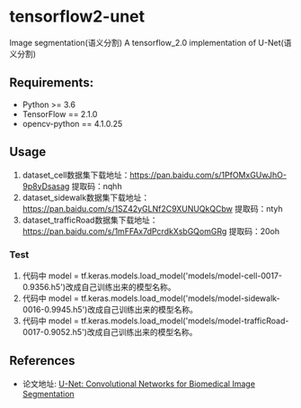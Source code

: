 # tensorflow2-unet
Image segmentation(语义分割)
A tensorflow_2.0 implementation of U-Net(语义分割)


## Requirements:
+ Python >= 3.6
+ TensorFlow == 2.1.0
+ opencv-python == 4.1.0.25

## Usage 
1. dataset_cell数据集下载地址：https://pan.baidu.com/s/1PfOMxGUwJhO-9p8yDsasag  提取码：nqhh
2. dataset_sidewalk数据集下载地址：https://pan.baidu.com/s/1SZ42yGLNf2C9XUNUQkQCbw  提取码：ntyh
3. dataset_trafficRoad数据集下载地址：https://pan.baidu.com/s/1mFFAx7dPcrdkXsbGQomGRg  提取码：20oh

### Test
1. 代码中 model = tf.keras.models.load_model('models/model-cell-0017-0.9356.h5')改成自己训练出来的模型名称。
2. 代码中 model = tf.keras.models.load_model('models/model-sidewalk-0016-0.9945.h5')改成自己训练出来的模型名称。
3. 代码中 model = tf.keras.models.load_model('models/model-trafficRoad-0017-0.9052.h5')改成自己训练出来的模型名称。


## References
+ 论文地址: [U-Net: Convolutional Networks for Biomedical Image Segmentation](http://www.arxiv.org/pdf/1505.04597.pdf)

